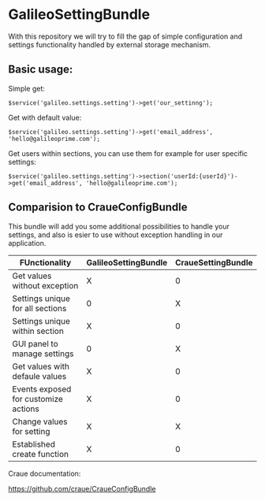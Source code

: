 # GalileoSettingBundle
With this repository we will try to fill the gap of simple configuration and settings functionality handled by external storage mechanism.

## Basic usage:

Simple get:
~~~
$service('galileo.settings.setting')->get('our_settinng');
~~~

Get with default value:

~~~
$service('galileo.settings.setting')->get('email_address', 'hello@galileoprime.com');
~~~

Get users within sections, you can use them for example for user specific settings:

~~~
$service('galileo.settings.setting')->section('userId:{userId}')->get('email_address', 'hello@galileoprime.com');
~~~

## Comparision to CraueConfigBundle

This bundle will add you some additional possibilities to handle your settings, and also is esier to use without exception handling in our application.

| FUnctionality | GalileoSettingBundle | CraueSettingBundle |
| --- | --- | --- |
| Get values without exception | X | 0 |
| Settings unique for all sections | 0 | X |
| Settings unique within section | X | 0 |
| GUI panel to manage settings | 0 | X |
| Get values with defaule values | X | 0 |
| Events exposed for customize actions | X | 0 |
| Change values for setting | X | X |
| Established create function | X | 0 |

Craue documentation:

https://github.com/craue/CraueConfigBundle

